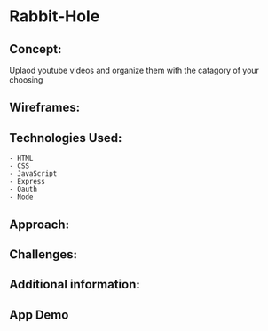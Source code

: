 # Rabbit-Hole

## Concept:
Uplaod youtube videos and organize them with the catagory of your choosing 
## Wireframes:

## Technologies Used:
    - HTML
    - CSS
    - JavaScript
    - Express
    - Oauth
    - Node

## Approach:


## Challenges:


## Additional information:


## App Demo
